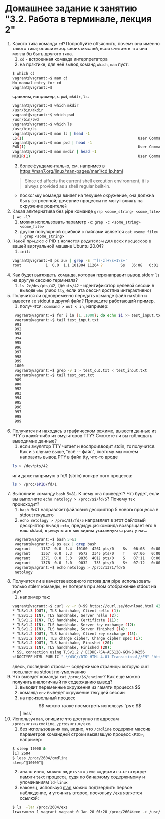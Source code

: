 # Домашнее задание к занятию "3.2. Работа в терминале, лекция 2"


1. Какого типа команда `cd`? Попробуйте объяснить, почему она именно такого типа; опишите ход своих мыслей, если считаете что она могла бы быть другого типа.
   1. `cd` - встроенная команда интерпретатора
   2. на практике, для неё вывод команд `which`, `man` пуст:
    ```bash
    $ which cd
    vagrant@vagrant:~$ man cd
    No manual entry for cd
    vagrant@vagrant:~$
    ```
    сравним, например, с `pwd`, `mkdir`, `ls`:
    ```bash
    vagrant@vagrant:~$ which mkdir
    /usr/bin/mkdir
    vagrant@vagrant:~$ which pwd
    /usr/bin/pwd
    vagrant@vagrant:~$ which ls
    /usr/bin/ls
    vagrant@vagrant:~$ man ls | head -1
    LS(1)                                                    User Commands                                                    LS(1)
    vagrant@vagrant:~$ man pwd | head -1
    PWD(1)                                                   User Commands                                                   PWD(1)
    vagrant@vagrant:~$ man mkdir | head -1
    MKDIR(1)                                                 User Commands                                                 MKDIR(1)
    ```
   3. более фундаментально, см. например в https://man7.org/linux/man-pages/man1/cd.1p.html
   > Since cd affects the current shell execution environment, it is
       always provided as a shell regular built-in.
   - поскольку команда влияет на текущее окружение, она должна быть встроенной; дочерние процессы не могут влиять на окружение родителей
2. Какая альтернатива без pipe команде `grep <some_string> <some_file> | wc -l`?
   1. можно использовать параметр `-c`: `grep -c <some_string> <some_file>`
   2. другой популярной ошибкой с пайпами является `cat <some_file> | grep <some_string>`
3. Какой процесс с PID `1` является родителем для всех процессов в вашей виртуальной машине Ubuntu 20.04?
   1. `init`:
    ```bash
    vagrant@vagrant:~$ ps aux | grep -E '^[a-z]+\s+1\s+'
    root           1  0.0  1.1 101804 11264 ?        Ss   06:08   0:01 /sbin/init
    ```
4. Как будет выглядеть команда, которая перенаправит вывод stderr `ls` на другую сессию терминала?
   1. `ls 2>/dev/pts/42`, где `pts/42` - идентификатор целевой сессии в выводе `who` (либо `tty`, если эта сессия достпна интерактивно)
5. Получится ли одновременно передать команде файл на stdin и вывести ее stdout в другой файл? Приведите работающий пример.
   1. получится: `command > out < in`, например:
   ```bash
    vagrant@vagrant:~$ for i in {1..1000}; do echo $i >> test_input.txt ; done
    vagrant@vagrant:~$ tail test_input.txt
    991
    992
    993
    994
    995
    996
    997
    998
    999
    1000
    vagrant@vagrant:~$ grep -v 1 > test_out.txt < test_input.txt
    vagrant@vagrant:~$ tail test_out.txt
    989
    990
    992
    993
    994
    995
    996
    997
    998
    999
    ```
6. Получится ли находясь в графическом режиме, вывести данные из PTY в какой-либо из эмуляторов TTY? Сможете ли вы наблюдать выводимые данные?
   1. если эмулятор TTY читает и воспроизводит stdin, то получится. Как и в случае выше, "всё -- файл", поэтому мы можем направить вывод PTY в файл tty, что-то вроде
   ```bash
   ls > /dev/pts/42
   ```
   или даже напрямую в fd/1 (stdin) конкретного процесса:
   ```bash
   ls > /proc/$PID/fd/1
   ```
7. Выполните команду `bash 5>&1`. К чему она приведет? Что будет, если вы выполните `echo netology > /proc/$$/fd/5`? Почему так происходит? 
   1. `bash 5>&1` направляет файловый дескриптор 5 нового процесса в stdout текущего
   2. `echo netology > /proc/$$/fd/5` направляет в этот файловый дескриптор вывод `echo`, предыдущая команда возвращает его в наш stdout, в результате мы видим указанную строку у нас:
   ```bash
    vagrant@vagrant:~$ bash 5>&1
    vagrant@vagrant:~$ ps aux | grep bash
    vagrant     1137  0.0  0.4  10100  4264 pts/0    Ss   06:08   0:00 -bash
    vagrant     1367  0.0  0.3   9572  3340 pts/0    T    07:06   0:00 bash
    vagrant     1371  0.0  0.3   9836  4012 pts/0    S    07:11   0:00 bash
    vagrant     1378  0.0  0.0   9032   736 pts/0    S+   07:12   0:00 grep --color=auto bash
    vagrant@vagrant:~$ echo netology > /proc/1371/fd/5
    netology
    ```
8. Получится ли в качестве входного потока для pipe использовать только stderr команды, не потеряв при этом отображение stdout на pty?
   1. например так:
   ```bash
   vagrant@vagrant:~$ curl -v -r 0-99 https://curl.se/download.html 42>&1 1>&2 2>&42 42>&-  | grep TLS
   * TLSv1.3 (OUT), TLS handshake, Client hello (1):
   * TLSv1.3 (IN), TLS handshake, Server hello (2):
   * TLSv1.2 (IN), TLS handshake, Certificate (11):
   * TLSv1.2 (IN), TLS handshake, Server key exchange (12):
   * TLSv1.2 (IN), TLS handshake, Server finished (14):
   * TLSv1.2 (OUT), TLS handshake, Client key exchange (16):
   * TLSv1.2 (OUT), TLS change cipher, Change cipher spec (1):
   * TLSv1.2 (OUT), TLS handshake, Finished (20):
   * TLSv1.2 (IN), TLS handshake, Finished (20):
   * SSL connection using TLSv1.2 / ECDHE-RSA-AES128-GCM-SHA256
   <!DOCTYPE HTML PUBLIC "-//W3C//DTD HTML 4.01 Transitional//EN" "http://www.w3.org/TR/html4/loose.dtd
   ```
   здесь, последняя строка -- содержимое страницы которую curl посылает на stdout по-умолчанию
9. Что выведет команда `cat /proc/$$/environ`? Как еще можно получить аналогичный по содержанию вывод?
   1. выводит переменные окружения из памяти процесса $$
   2. команда `env` выведет окружение текущей сессии
   3. на произвольный процесс $$ можно также посмотреть используя `ps e $$ | less`
10. Используя `man`, опишите что доступно по адресам `/proc/<PID>/cmdline`, `/proc/<PID>/exe`.
    1. без использования `man`, видно, что `/cmdline` содержит массив параметров командной строки вызвавшую процесс `<PID>`, например:
    ```bash
    $ sleep 10000 &
    [1] 2604
    $ less /proc/2604/cmdline
    sleep^@10000^@
    ```
    2. аналогично, можно видеть что `/exe` содержит что-то вроде памяти `text` процесса, судя по бинарному содержимому и упоминаниям `ld-linux`
    3. наконец, используя [man](https://linux.die.net/man/5/proc) можно подтвердить первое наблюдение, и уточнить второе, поскольку `/exe` является ссылкой:
    ```bash
    $ ls  -lah /proc/2604/exe
    lrwxrwxrwx 1 vagrant vagrant 0 Jan 20 07:20 /proc/2604/exe -> /usr/bin/sleep
    ```
